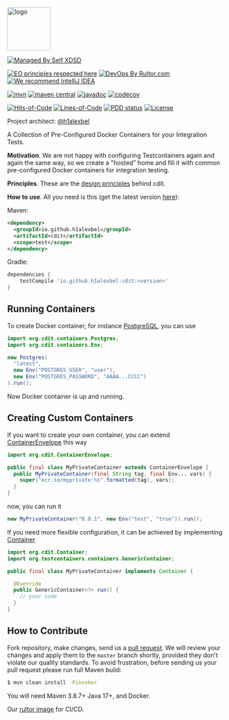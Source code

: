 <img alt="logo" src="https://www.objectionary.com/cactus.svg" height="100px" />

[![Managed By Self XDSD](https://self-xdsd.com/b/mbself.svg)](https://self-xdsd.com/p/h1alexbel/cdit?provider=github)

[![EO principles respected here](https://www.elegantobjects.org/badge.svg)](https://www.elegantobjects.org)
[![DevOps By Rultor.com](https://www.rultor.com/b/h1alexbel/cdit)](https://www.rultor.com/p/h1alexbel/cdit)
[![We recommend IntelliJ IDEA](https://www.elegantobjects.org/intellij-idea.svg)](https://www.jetbrains.com/idea/)
<br>

[![mvn](https://github.com/h1alexbel/cdit/actions/workflows/mvn.yml/badge.svg)](https://github.com/h1alexbel/cdit/actions/workflows/mvn.yml)
[![maven central](http://maven-badges.herokuapp.com/maven-central/io.github.h1alexbel/cdit/badge.svg)](https://search.maven.org/artifact/io.github.h1alexbel/cdit)
[![javadoc](https://javadoc.io/badge2/io.github.h1alexbel/cdit/javadoc.svg)](https://javadoc.io/doc/io.github.h1alexbel/cdit)
[![codecov](https://codecov.io/gh/h1alexbel/cdit/graph/badge.svg?token=V2VWAvE2f7)](https://codecov.io/gh/h1alexbel/cdit)

[![Hits-of-Code](https://hitsofcode.com/github/h1alexbel/cdit)](https://hitsofcode.com/view/github/h1alexbel/cdit)
[![Lines-of-Code](https://tokei.rs/b1/github/h1alexbel/cdit)](https://github.com/h1alexbel/cdit)
[![PDD status](http://www.0pdd.com/svg?name=h1alexbel/cdit)](http://www.0pdd.com/p?name=h1alexbel/cdit)
[![License](https://img.shields.io/badge/license-MIT-green.svg)](https://github.com/h1alexbel/cdit/blob/master/LICENSE.txt)

Project architect: [@h1alexbel](https://github.com/h1alexbel)

A Collection of Pre-Configured Docker Containers for your Integration Tests.

**Motivation**. We are not happy with configuring Testcontainers again and again the same way,
so we create a "hosted" home and fill it with common pre-configured Docker containers for integration testing.

**Principles**. These are the [design principles](https://www.elegantobjects.org/#principles) behind cdit.

**How to use**. All you need is this (get the latest version [here](https://search.maven.org/artifact/io.github.h1alexbel/cdit)):

Maven:
```xml
<dependency>
  <groupId>io.github.h1alexbel</groupId>
  <artifactId>cdit</artifactId>
  <scope>test</scope>
</dependency>
```

Gradle:
```groovy
dependencies {
    testCompile 'io.github.h1alexbel:cdit:<version>'
}
```

## Running Containers

To create Docker container, for instance [PostgreSQL](), you can use
```java
import org.cdit.containers.Postgres;
import org.cdit.containers.Env;

new Postgres(
  "latest",
  new Env("POSTGRES_USER", "user"),
  new Env("POSTGRES_PASSWORD", "AAAA...CCCC")
).run();
```
Now Docker container is up and running.

## Creating Custom Containers

If you want to create your own container, you can extend [ContainerEnvelope](https://github.com/h1alexbel/cdit/blob/master/src/main/java/org/cdit/ContainerEnvelope.java)
this way

```java
import org.cdit.ContainerEnvelope;

public final class MyPrivateContainer extends ContainerEnvelope {
  public MyPrivateContainer(final String tag, final Env... vars) {
    super("ecr.io/myprivate:%s".formatted(tag), vars);
  }
}
```

now, you can run it
```java
new MyPrivateContainer("0.0.1", new Env("test", "true")).run();
```

If you need more flexible configuration, it can be achieved by implementing [Container](https://github.com/h1alexbel/cdit/blob/master/src/main/java/org/cdit/Container.java)

```java
import org.cdit.Container;
import org.testcontainers.containers.GenericContainer;

public final class MyPrivateContainer implements Container {

  @Override
  public GenericContainer<?> run() {
    // your code
  }
}
```

## How to Contribute

Fork repository, make changes, send us a [pull request](https://www.yegor256.com/2014/04/15/github-guidelines.html).
We will review your changes and apply them to the `master` branch shortly,
provided they don't violate our quality standards. To avoid frustration,
before sending us your pull request please run full Maven build:

```bash
$ mvn clean install -Pinvoker
```

You will need Maven 3.8.7+ Java 17+, and Docker.

Our [rultor image](https://github.com/eo-cqrs/eo-kafka-rultor-image) for CI/CD.
